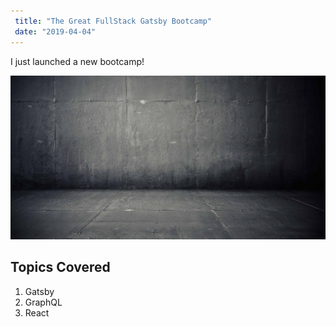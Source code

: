 ```yaml
---
 title: "The Great FullStack Gatsby Bootcamp"
 date: "2019-04-04"
---
```


I just launched a new bootcamp!

![Background](./background.jpg)

## Topics Covered

1. Gatsby
2. GraphQL
3. React

